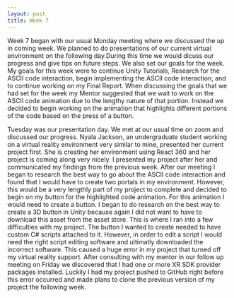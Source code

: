 ```yaml
---
layout: post
title: Week 7
---
```


Week 7 began with our usual Monday meeting where we discussed the up in coming week. We planned to do presentations of our current virtual environment on the following day.During this time we would dicuss our progress and give tips on future steps. We also set our goals for the week. My goals for this week were to continue Unity Tutorials, Research for the ASCII code interaction, begin implementing the ASCII code interaction, and to continue working on my Final Report. When discussing the goals that we had set for the week my Mentor suggested that we wait to work on the ASCII code animation due to the lengthy nature of that portion. Instead we decided to begin working on the animation that highlights different portions of the code based on the press of a button.

Tuesday was our presentation day. We met at our usual time on zoom and discussed our progress. Nyala Jackson, an undergraduate student working on a virtual reality environment very similar to mine, presented her current project first. She is creating her environment using React 360 and her project is coming along very nicely. I presented my project after her and communicated my findings from the previous week. After our meeting I began to research the best way to go about the ASCII code interaction and found that I would have to create two portals in my environment. However, this would be a very lengthly part of my project to complete and decided to begin on my button for the highlighted code animation. For this animation I would need to create a button. I began to do research on the best way to create a 3D button in Unity because again I did not want to have to download this asset from the asset store. This is where I ran into a few difficulties with my project. The button I wanted to create needed to have custom C# scripts attached to it. However, in order to edit a script I would need the right script editing software and ultimatly downloaded the incorrect software. This caused a huge error in my project that turned off my virtual reality support. After consulting with my mentor in our follow up meeting on Friday we discovered that I had one or more XR SDK provider packages installed. Luckily I had my project pushed to GitHub right before this error occurred and made plans to clone the previous version of my project the following week.
